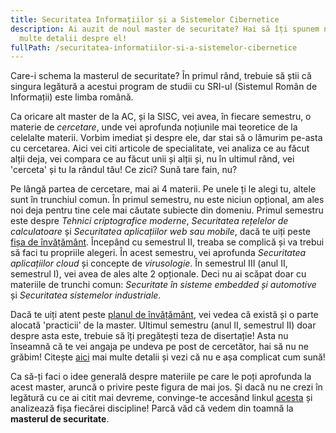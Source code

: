 ```yaml
---
title: Securitatea Informațiilor și a Sistemelor Cibernetice
description: Ai auzit de noul master de securitate? Hai să îți spunem noi mai
  multe detalii despre el!
fullPath: /securitatea-informatiilor-si-a-sistemelor-cibernetice
---
```

Care-i schema la masterul de securitate? În primul rând, trebuie să știi că singura legătură a acestui program de studii cu SRI-ul (Sistemul Român de Informații) este limba română.  

Ca oricare alt master de la AC, și la SISC, vei avea, în fiecare semestru, o materie de *cercetare*, unde vei aprofunda noțiunile mai teoretice de la celelalte materii. Vorbim imediat și despre ele, dar stai să o lămurim pe-asta cu cercetarea. Aici vei citi articole de specialitate, vei analiza ce au făcut alții deja, vei compara ce au făcut unii și alții și, nu în ultimul rând, vei 'cerceta' și tu la rândul tău! Ce zici? Sună tare fain, nu? 

Pe lângă partea de cercetare, mai ai 4 materii. Pe unele ți le alegi tu, altele sunt în trunchiul comun. În primul semestru, nu este niciun opțional, am ales noi deja pentru tine cele mai căutate subiecte din domeniu. Primul semestru este despre *Tehnici criptografice moderne*, *Securitatea rețelelor de calculatoare* și *Securitatea aplicațiilor web sau mobile*, dacă te uiți peste [fișa de învățământ](https://ac.upt.ro/specializari/securitatea-informatiilor-si-a-sistemelor-cibernetice-planul-de-invatamant/). Începând cu semestrul II, treaba se complică și va trebui să faci tu propriile alegeri. În acest semestru, vei aprofunda *Securitatea aplicațiilor cloud* și concepte de *virusologie*. În semestrul III (anul II, semestrul I), vei avea de ales alte 2 opționale. Deci nu ai scăpat doar cu materiile de trunchi comun: *Securitate în sisteme embedded și automotive* și *Securitatea sistemelor industriale*. 

Dacă te uiți atent peste [planul de învățământ](https://ac.upt.ro/specializari/securitatea-informatiilor-si-a-sistemelor-cibernetice-planul-de-invatamant/), vei vedea că există și o parte alocată 'practicii' de la master. Ultimul semestru (anul II, semestrul II) doar despre asta este, trebuie să îți pregătești teza de disertație! Asta nu înseamnă că te vei angaja pe undeva pe post de cercetător, hai să nu ne grăbim! Citește [aici](https://ac.upt.ro/practica-master/) mai multe detalii și vezi că nu e așa complicat cum sună!

Ca să-ți faci o idee generală despre materiile pe care le poți aprofunda la acest master, aruncă o privire peste figura de mai jos. Și dacă nu ne crezi în legătură cu ce ai citit mai devreme, convinge-te accesând linkul [acesta](https://ac.upt.ro/specializari/securitatea-informatiilor-si-a-sistemelor-cibernetice-planul-de-invatamant/) și analizează fișa fiecărei discipline! Parcă văd că vedem din toamnă la **masterul de securitate**.

<Fig src="/uploads/sisc.png" alt="Subiectele abordate la masterul de securitate (SISC)" caption="Subiectele abordate la masterul de securitate (SISC)"></Fig>
